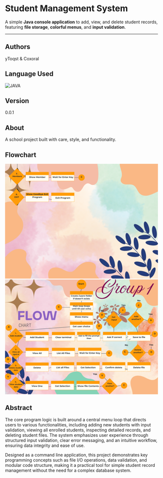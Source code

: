 # Student Management System

A simple **Java console application** to add, view, and delete student records,  
featuring **file storage**, **colorful menus**, and **input validation**.

---

## Authors
yToqst & Coxoral

## Language Used

![JAVA](https://img.shields.io/badge/JAVA-1a1a1a?style=for-the-badge&logo=java&logoColor=ff4d4d)
## Version
0.0.1

## About
A school project built with care, style, and functionality.

## Flowchart
[![Flowchart in PDF](flowchart.png)](docs/flowchart.pdf)
[![Flowchart in PDF](flowchart1.png)](docs/flowchart.pdf)

## Abstract

The core program logic is built around a central menu loop that directs users to various functionalities, including adding new students with input validation, viewing all enrolled students, inspecting detailed records, and deleting student files. The system emphasizes user experience through structured input validation, clear error messaging, and an intuitive workflow, ensuring data integrity and ease of use.

Designed as a command line application, this project demonstrates key programming concepts such as file I/O operations, data validation, and modular code structure, making it a practical tool for simple student record management without the need for a complex database system.
